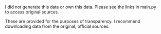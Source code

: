 I did not generate this data or own this data. Please see the links in main.py to access original sources.

These are provided for the purposes of transparency. I recommend downloading data from the original, official sources.